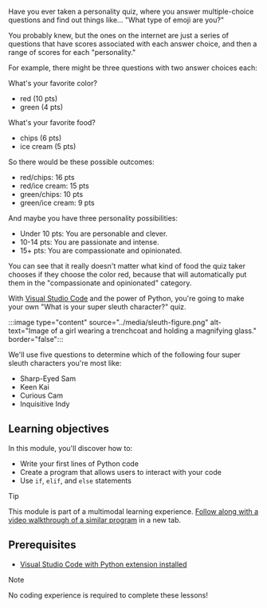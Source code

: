 Have you ever taken a personality quiz, where you answer multiple-choice questions and find out things like... "What type of emoji are you?"

You probably knew, but the ones on the internet are just a series of questions that have scores associated with each answer choice, and then a range of scores for each "personality."

For example, there might be three questions with two answer choices each:  

What's your favorite color?

- red (10 pts)
- green (4 pts)

What's your favorite food?

- chips (6 pts)
- ice cream (5 pts)

So there would be these possible outcomes:

- red/chips: 16 pts
- red/ice cream: 15 pts
- green/chips: 10 pts
- green/ice cream: 9 pts

And maybe you have three personality possibilities:

- Under 10 pts: You are personable and clever.
- 10-14 pts: You are passionate and intense.
- 15+ pts: You are compassionate and opinionated.

You can see that it really doesn't matter what kind of food the quiz taker chooses if they choose the color red, because that will automatically put them in the "compassionate and opinionated" category. 

With [Visual Studio Code](https://aka.ms/LearnOnVSCode?azure-portal=true) and the power of Python, you're going to make your own "What is your super sleuth character?" quiz. 

:::image type="content" source="../media/sleuth-figure.png" alt-text="Image of a girl wearing a trenchcoat and holding a magnifying glass." border="false":::

We'll use five questions to determine which of the following four super sleuth characters you're most like:

- Sharp-Eyed Sam
- Keen Kai
- Curious Cam
- Inquisitive Indy

## Learning objectives

In this module, you'll discover how to:

- Write your first lines of Python code
- Create a program that allows users to interact with your code
- Use `if`, `elif`, and `else` statements

> [!TIP]
> This module is part of a multimodal learning experience. [Follow along with a video walkthrough of a similar program](https://youtu.be/zawdAAZZcTE?azure-portal=true) in a new tab.

## Prerequisites

- [Visual Studio Code with Python extension installed](https://aka.ms/LearnOnVSCode?azure-portal=true)

> [!Note]
> No coding experience is required to complete these lessons!
